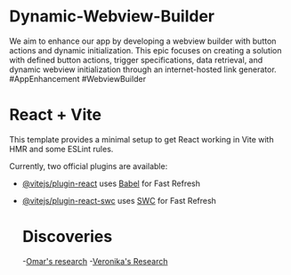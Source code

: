 # Dynamic-Webview-Builder
We aim to enhance our app by developing a webview builder with button actions and dynamic initialization. This epic focuses on creating a solution with defined button actions, trigger specifications, data retrieval, and dynamic webview initialization through an internet-hosted link generator. #AppEnhancement #WebviewBuilder

# React + Vite

This template provides a minimal setup to get React working in Vite with HMR and some ESLint rules.

Currently, two official plugins are available:

- [@vitejs/plugin-react](https://github.com/vitejs/vite-plugin-react/blob/main/packages/plugin-react/README.md) uses [Babel](https://babeljs.io/) for Fast Refresh
- [@vitejs/plugin-react-swc](https://github.com/vitejs/vite-plugin-react-swc) uses [SWC](https://swc.rs/) for Fast Refresh

  # Discoveries 
  -[Omar's research](https://docs.google.com/document/d/1CQCnHHS-Cp3m0M8y1Bd5ORS07yeRLiQHDm6vklPaRX0/edit?usp=sharing)
  -[Veronika's Research](https://docs.google.com/document/d/1hHFt-azrgHFuhpfDlNs2Y4N9YtSDK_Gy_C3k-mifvsc/edit?usp=sharing)
